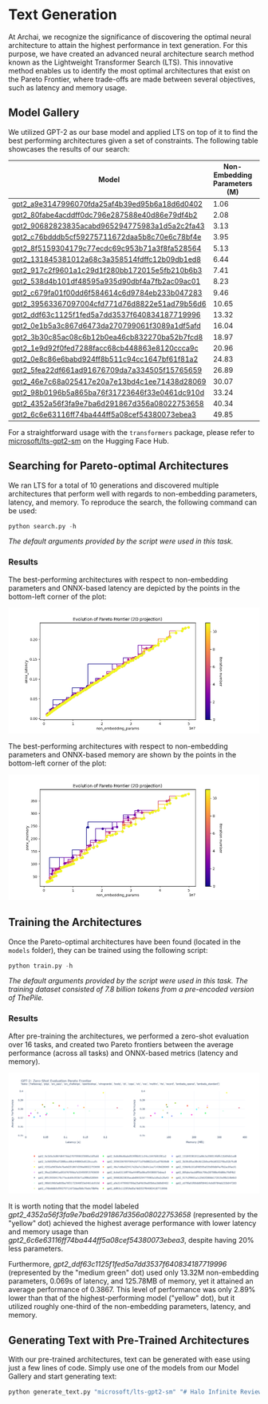 # Text Generation

At Archai, we recognize the significance of discovering the optimal neural architecture to attain the highest performance in text generation. For this purpose, we have created an advanced neural architecture search method known as the Lightweight Transformer Search (LTS). This innovative method enables us to identify the most optimal architectures that exist on the Pareto Frontier, where trade-offs are made between several objectives, such as latency and memory usage.

## Model Gallery

We utilized GPT-2 as our base model and applied LTS on top of it to find the best performing architectures given a set of constraints. The following table showcases the results of our search:

| Model | Non-Embedding Parameters (M) | Latency (s) | Memory (MB) |
| - | - | - | - |
[gpt2_a9e3147996070fda25af4b39ed95b6a18d6d0402](https://huggingface.co/microsoft/lts-gpt2-sm/tree/main/gpt2_0e1b5a3c867d6473da270799061f3089a1df5afd) | 1.06 | 0.008 | 29.06
[gpt2_80fabe4acddff0dc796e287588e40d86e79df4b2](https://huggingface.co/microsoft/lts-gpt2-sm/tree/main/gpt2_80fabe4acddff0dc796e287588e40d86e79df4b2) | 2.08 | 0.013 | 45.46
[gpt2_90682823835acabd965294775983a1d5a2c2fa43](https://huggingface.co/microsoft/lts-gpt2-sm/tree/main/gpt2_90682823835acabd965294775983a1d5a2c2fa43) | 3.13 | 0.021 | 74.50
[gpt2_c76bdddb5cf59275711672daa5b8c70e6c78bf4e](https://huggingface.co/microsoft/lts-gpt2-sm/tree/main/gpt2_c76bdddb5cf59275711672daa5b8c70e6c78bf4e) | 3.95 | 0.024 | 77.62
[gpt2_8f5159304179c77ecdc69c953b71a3f8fa528564](https://huggingface.co/microsoft/lts-gpt2-sm/tree/main/gpt2_8f5159304179c77ecdc69c953b71a3f8fa528564) | 5.13 | 0.030 | 94.64
[gpt2_131845381012a68c3a358514fdffc12b09db1ed8](https://huggingface.co/microsoft/lts-gpt2-sm/tree/main/gpt2_131845381012a68c3a358514fdffc12b09db1ed8) | 6.44 | 0.036 | 112.16
[gpt2_917c2f9601a1c29d1f280bb172015e5fb210b6b3](https://huggingface.co/microsoft/lts-gpt2-sm/tree/main/gpt2_917c2f9601a1c29d1f280bb172015e5fb210b6b3) | 7.41 | 0.042 | 90.76
[gpt2_538d4b101df48595a935d90dbf4a7fb2ac09ac01](https://huggingface.co/microsoft/lts-gpt2-sm/tree/main/gpt2_538d4b101df48595a935d90dbf4a7fb2ac09ac01) | 8.23 | 0.047 | 93.88
[gpt2_c679fa01f00dd6f584614c6d9784eb233b047283](https://huggingface.co/microsoft/lts-gpt2-sm/tree/main/gpt2_c679fa01f00dd6f584614c6d9784eb233b047283) | 9.46 | 0.053 | 148.71
[gpt2_39563367097004cfd771d76d8822e51ad79b56d6](https://huggingface.co/microsoft/lts-gpt2-sm/tree/main/gpt2_39563367097004cfd771d76d8822e51ad79b56d6) | 10.65 | 0.051 | 190.77
[gpt2_ddf63c1125f1fed5a7dd3537f640834187719996](https://huggingface.co/microsoft/lts-gpt2-sm/tree/main/gpt2_ddf63c1125f1fed5a7dd3537f640834187719996) | 13.32 | 0.069 | 125.78
[gpt2_0e1b5a3c867d6473da270799061f3089a1df5afd](https://huggingface.co/microsoft/lts-gpt2-sm/tree/main/gpt2_0e1b5a3c867d6473da270799061f3089a1df5afd) | 16.04 | 0.084 | 173.74
[gpt2_3b30c85ac08c6b12b0ea46cb832270ba52b7fcd8](https://huggingface.co/microsoft/lts-gpt2-sm/tree/main/gpt2_3b30c85ac08c6b12b0ea46cb832270ba52b7fcd8) | 18.97 | 0.096 | 209.94
[gpt2_1e9d92f0fed7288facc68cb448863e8120ccca9c](https://huggingface.co/microsoft/lts-gpt2-sm/tree/main/gpt2_1e9d92f0fed7288facc68cb448863e8120ccca9c) | 20.96 | 0.105 | 217.50
[gpt2_0e8c86e6babd924ff8b511c94cc1647bf61f81a2](https://huggingface.co/microsoft/lts-gpt2-sm/tree/main/gpt2_0e8c86e6babd924ff8b511c94cc1647bf61f81a2) | 24.83 | 0.121 | 244.77
[gpt2_5fea22df661ad91676709da7a334505f15765659](https://huggingface.co/microsoft/lts-gpt2-sm/tree/main/gpt2_5fea22df661ad91676709da7a334505f15765659) | 26.89 | 0.131 | 252.65
[gpt2_46e7c68a025417e20a7e13bd4c1ee71438d28069](https://huggingface.co/microsoft/lts-gpt2-sm/tree/main/gpt2_46e7c68a025417e20a7e13bd4c1ee71438d28069) | 30.07 | 0.146 | 252.23
[gpt2_98b0196b5a865ba76f31723646f33e0461dc910d](https://huggingface.co/microsoft/lts-gpt2-sm/tree/main/gpt2_98b0196b5a865ba76f31723646f33e0461dc910d) | 33.24 | 0.160 | 314.39
[gpt2_4352a56f3fa9e7ba6d291867d356a08022753658](https://huggingface.co/microsoft/lts-gpt2-sm/tree/main/gpt2_4352a56f3fa9e7ba6d291867d356a08022753658) | 40.34 | 0.195 | 328.88
[gpt2_6c6e63116ff74ba444ff5a08cef54380073ebea3](https://huggingface.co/microsoft/lts-gpt2-sm/tree/main/gpt2_6c6e63116ff74ba444ff5a08cef54380073ebea3) | 49.85 | 0.230 | 377.68

For a straightforward usage with the `transformers` package, please refer to [microsoft/lts-gpt2-sm](https://huggingface.co/microsoft/lts-gpt2-sm) on the Hugging Face Hub.

## Searching for Pareto-optimal Architectures

We ran LTS for a total of 10 generations and discovered multiple architectures that perform well with regards to non-embedding parameters, latency, and memory. To reproduce the search, the following command can be used:

```python
python search.py -h
```

*The default arguments provided by the script were used in this task.*

### Results

The best-performing architectures with respect to non-embedding parameters and ONNX-based latency are depicted by the points in the bottom-left corner of the plot:

![Non-Embedding Parameters x ONNX Latency Plot](assets/pareto_non_embedding_params_vs_onnx_latency.png)

The best-performing architectures with respect to non-embedding parameters and ONNX-based memory are shown by the points in the bottom-left corner of the plot:

![Non-Embedding Parameters x ONNX Memory Plot](assets/pareto_non_embedding_params_vs_onnx_memory.png)

## Training the Architectures

Once the Pareto-optimal architectures have been found (located in the `models` folder), they can be trained using the following script:

```python
python train.py -h
```

*The default arguments provided by the script were used in this task. The training dataset consisted of 7.8 billion tokens from a pre-encoded version of ThePile.*

### Results

After pre-training the architectures, we performed a zero-shot evaluation over 16 tasks, and created two Pareto frontiers between the average performance (across all tasks) and ONNX-based metrics (latency and memory).

![GPT-2: Zero-Shot Evaluation Pareto Frontier](assets/pareto_zero_shot_eval.png)

It is worth noting that the model labeled *gpt2_4352a56f3fa9e7ba6d291867d356a08022753658* (represented by the "yellow" dot) achieved the highest average performance with lower latency and memory usage than *gpt2_6c6e63116ff74ba444ff5a08cef54380073ebea3*, despite having 20% less parameters.

Furthermore, *gpt2_ddf63c1125f1fed5a7dd3537f640834187719996* (represented by the "medium green" dot) used only 13.32M non-embedding parameters, 0.069s of latency, and 125.78MB of memory, yet it attained an average performance of 0.3867. This level of performance was only 2.89% lower than that of the highest-performing model ("yellow" dot), but it utilized roughly one-third of the non-embedding parameters, latency, and memory.

## Generating Text with Pre-Trained Architectures

With our pre-trained architectures, text can be generated with ease using just a few lines of code. Simply use one of the models from our Model Gallery and start generating text:

```python
python generate_text.py "microsoft/lts-gpt2-sm" "# Halo Infinite Review" --pre_trained_model_subfolder "gpt2_ddf63c1125f1fed5a7dd3537f640834187719996"
```
